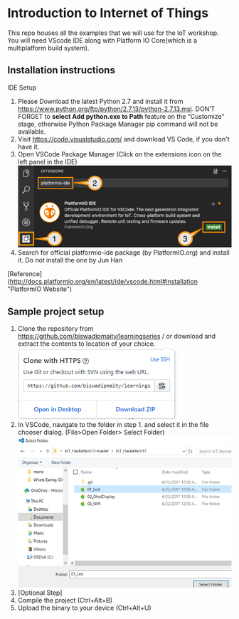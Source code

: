 # Introduction to Internet of Things
This repo houses all the examples that we will use for the IoT workshop. You will need VScode IDE along with Platform IO Core(which is a multiplatform build system).
## Installation instructions
IDE Setup

1. Please Download the latest Python 2.7 and install it from https://www.python.org/ftp/python/2.7.13/python-2.7.13.msi. 
DON’T FORGET to **select Add python.exe to Path** feature on the “Customize” stage, otherwise Python Package Manager pip command will not be available.
2. Visit https://code.visualstudio.com/ and download VS Code, if you don't have it.
3. Open VSCode Package Manager (Click on the extensions icon on the left panel in the IDE)  
  ![Visual Guide](docs/platformio.png)
4. Search for official platformio-ide package (by PlatformIO.org) and install it.
Do not install the one by Jun Han

[Reference] (http://docs.platformio.org/en/latest/ide/vscode.html#installation "PlatformIO Website")

## Sample project setup
1. Clone the repository from https://github.com/biswadipmaity/learningseries / or download and extract the contents to location of your choice.  
  ![Clone snap](docs/clone.png)
2. In VSCode, navigate to the folder in step 1. and select it in the file chooser dialog. (File>Open Folder> Select Folder)  
  ![Folder snap](docs/folder.png)
3. [Optional Step]
4.	Compile the project (Ctrl+Alt+B)
5.	Upload the binary to your device (Ctrl+Alt+U)
